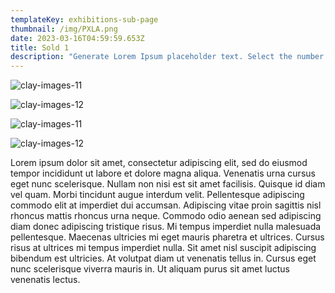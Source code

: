 ```yaml
---
templateKey: exhibitions-sub-page
thumbnail: /img/PXLA.png
date: 2023-03-16T04:59:59.653Z
title: Sold 1
description: "Generate Lorem Ipsum placeholder text. Select the number of characters, words, sentences or paragraphs, and hit generate!"
---
```

![clay-images-11](/img/PXLA01.png)

![clay-images-12](/img/PXLA02.png)

![clay-images-11](/img/PXLA03.png)

![clay-images-12](/img/PXLA04.png)

Lorem ipsum dolor sit amet, consectetur adipiscing elit, sed do eiusmod tempor incididunt ut labore et dolore magna aliqua. Venenatis urna cursus eget nunc scelerisque. Nullam non nisi est sit amet facilisis. Quisque id diam vel quam. Morbi tincidunt augue interdum velit. Pellentesque adipiscing commodo elit at imperdiet dui accumsan. Adipiscing vitae proin sagittis nisl rhoncus mattis rhoncus urna neque. Commodo odio aenean sed adipiscing diam donec adipiscing tristique risus. Mi tempus imperdiet nulla malesuada pellentesque. Maecenas ultricies mi eget mauris pharetra et ultrices. Cursus risus at ultrices mi tempus imperdiet nulla. Sit amet nisl suscipit adipiscing bibendum est ultricies. At volutpat diam ut venenatis tellus in. Cursus eget nunc scelerisque viverra mauris in. Ut aliquam purus sit amet luctus venenatis lectus.
